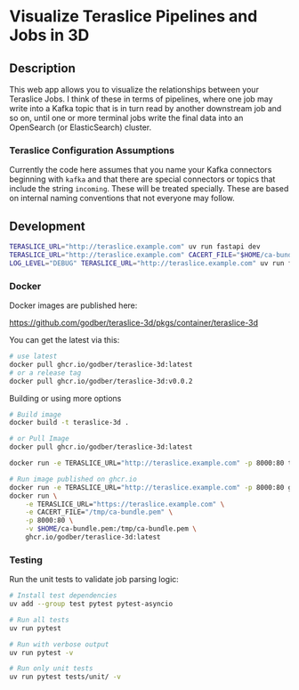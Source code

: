 # Visualize Teraslice Pipelines and Jobs in 3D

## Description

This web app allows you to visualize the relationships between your Teraslice
Jobs.  I think of these in terms of pipelines, where one job may write into a
Kafka topic that is in turn read by another downstream job and so on, until one
or more terminal jobs write the final data into an OpenSearch (or ElasticSearch)
cluster.

### Teraslice Configuration Assumptions

Currently the code here assumes that you name your Kafka connectors beginning
with `kafka` and that there are special connectors or topics that include the
string `incoming`.  These will be treated specially.  These are based on
internal naming conventions that not everyone may follow.

## Development

```bash
TERASLICE_URL="http://teraslice.example.com" uv run fastapi dev
TERASLICE_URL="http://teraslice.example.com" CACERT_FILE="$HOME/ca-bundle.pem" uv run fastapi dev
LOG_LEVEL="DEBUG" TERASLICE_URL="http://teraslice.example.com" uv run fastapi dev
```

### Docker

Docker images are published here:

https://github.com/godber/teraslice-3d/pkgs/container/teraslice-3d

You can get the latest via this:

```bash
# use latest
docker pull ghcr.io/godber/teraslice-3d:latest
# or a release tag
docker pull ghcr.io/godber/teraslice-3d:v0.0.2
```

Building or using more options

```bash
# Build image
docker build -t teraslice-3d .

# or Pull Image
docker pull ghcr.io/godber/teraslice-3d:latest

docker run -e TERASLICE_URL="http://teraslice.example.com" -p 8000:80 teraslice-3d

# Run image published on ghcr.io
docker run -e TERASLICE_URL="http://teraslice.example.com" -p 8000:80 ghcr.io/godber/teraslice-3d:latest
docker run \
    -e TERASLICE_URL="https://teraslice.example.com" \
    -e CACERT_FILE="/tmp/ca-bundle.pem" \
    -p 8000:80 \
    -v $HOME/ca-bundle.pem:/tmp/ca-bundle.pem \
    ghcr.io/godber/teraslice-3d:latest
```

### Testing

Run the unit tests to validate job parsing logic:

```bash
# Install test dependencies
uv add --group test pytest pytest-asyncio

# Run all tests
uv run pytest

# Run with verbose output
uv run pytest -v

# Run only unit tests
uv run pytest tests/unit/ -v
```
